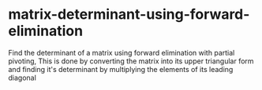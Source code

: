 # matrix-determinant-using-forward-elimination
Find the determinant of a matrix using forward elimination with partial pivoting, This is done by converting the matrix into its upper triangular form and finding it's determinant by multiplying the elements of its leading diagonal 
